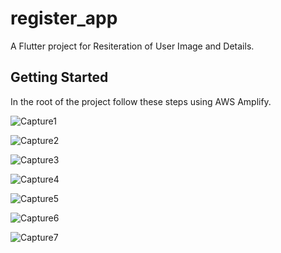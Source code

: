 # register_app

A Flutter project for Resiteration of User Image and Details.

## Getting Started

In the root of the project follow these steps using AWS Amplify.

![Capture1](https://github.com/user-attachments/assets/044a972a-a6f6-42c9-b560-a2f1f354db7b)

![Capture2](https://github.com/user-attachments/assets/01c61abf-830e-487e-a6ec-5994a0e92ef8)

![Capture3](https://github.com/user-attachments/assets/d77a0eaa-5d8d-4fcd-838b-7e887924d9b9)

![Capture4](https://github.com/user-attachments/assets/f787ecde-6c9d-4094-9c3c-864291141253)

![Capture5](https://github.com/user-attachments/assets/c88c1c37-d746-482c-a92b-d793375539ab)

![Capture6](https://github.com/user-attachments/assets/6f6e45fa-c3b6-432d-8e81-a98a610abb85)

![Capture7](https://github.com/user-attachments/assets/1fcd3dff-24ae-4e0c-a41c-592847d21f1c)
